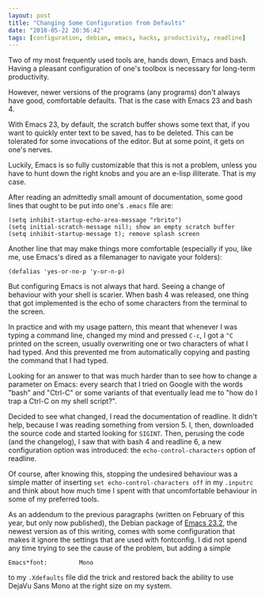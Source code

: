 ```yaml
---
layout: post
title: "Changing Some Configuration from Defaults"
date: "2010-05-22 20:36:42"
tags: [configuration, debian, emacs, hacks, productivity, readline]
---
```


Two of my most frequently used tools are, hands down, Emacs and bash.
Having a pleasant configuration of one's toolbox is necessary for long-term
productivity.

However, newer versions of the programs (any programs) don't always have
good, comfortable defaults. That is the case with Emacs 23 and bash 4.

With Emacs 23, by default, the scratch buffer shows some text that, if you
want to quickly enter text to be saved, has to be deleted. This can be
tolerated for some invocations of the editor. But at some point, it gets on
one's nerves.

Luckily, Emacs is so fully customizable that this is not a problem, unless
you have to hunt down the right knobs and you are an e-lisp illiterate. That
is my case.

After reading an admittedly small amount of documentation, some good lines
that ought to be put into one's `.emacs` file are:

    (setq inhibit-startup-echo-area-message "rbrito")
    (setq initial-scratch-message nil); show an empty scratch buffer
    (setq inhibit-startup-message t); remove splash screen

Another line that may make things more comfortable (especially if you, like
me, use Emacs's dired as a filemanager to navigate your folders):

    (defalias 'yes-or-no-p 'y-or-n-p)

But configuring Emacs is not always that hard. Seeing a change of behaviour
with your shell is scarier. When bash 4 was released, one thing that got
implemented is the echo of some characters from the terminal to the screen.

In practice and with my usage pattern, this meant that whenever I was typing
a command line, changed my mind and pressed `C-c`, I got a `^C` printed on
the screen, usually overwriting one or two characters of what I had typed.
And this prevented me from automatically copying and pasting the command
that I had typed.

Looking for an answer to that was much harder than to see how to change a
parameter on Emacs: every search that I tried on Google with the words
"bash" and "Ctrl-C" or some variants of that eventually lead me to "how do I
trap a Ctrl-C on my shell script?".

Decided to see what changed, I read the documentation of readline. It didn't
help, because I was reading something from version 5. I, then, downloaded
the source code and started looking for `SIGINT`. Then, perusing the code
(and the changelog), I saw that with bash 4 and readline 6, a new
configuration option was introduced: the `echo-control-characters` option of
readline.

Of course, after knowing this, stopping the undesired behaviour was a simple
matter of inserting `set echo-control-characters off` in my `.inputrc` and
think about how much time I spent with that uncomfortable behaviour in some
of my preferred tools.

As an addendum to the previous paragraphs (written on February of this year,
but only now published), the Debian package of [Emacs 23.2][1], the newest
version as of this writing, comes with some configuration that makes it
ignore the settings that are used with fontconfig. I did not spend any time
trying to see the cause of the problem, but adding a simple

    Emacs*font:			Mono

to my `.Xdefaults` file did the trick and restored back the ability to use
DejaVu Sans Mono at the right size on my system.

[1]: http://www.gnu.org/software/emacs/NEWS.23.2

